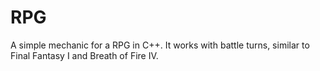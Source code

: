# RPG
A simple mechanic for a RPG in C++.
It works with battle turns, similar to Final Fantasy I and Breath of Fire IV.